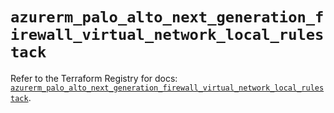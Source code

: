 # `azurerm_palo_alto_next_generation_firewall_virtual_network_local_rulestack`

Refer to the Terraform Registry for docs: [`azurerm_palo_alto_next_generation_firewall_virtual_network_local_rulestack`](https://registry.terraform.io/providers/hashicorp/azurerm/3.116.0/docs/resources/palo_alto_next_generation_firewall_virtual_network_local_rulestack).
